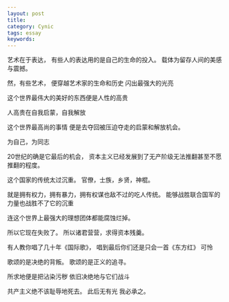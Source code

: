 ```yaml
---
layout: post
title: 
category: Cynic
tags: essay
keywords: 
---
```


艺术在于表达，
有些人的表达用的是自己的生命的投入。
载体为留存人间的美感与震撼。

然，有些艺术，
便穿越艺术家的生命和历史
闪出最强大的光亮

这个世界最伟大的美好的东西便是人性的高贵

人高贵在自我启蒙，自我解放

这个世界最高尚的事情
便是去夺回被压迫夺走的启蒙和解放机会。

为自己，为同志

20世纪的确是它最后的机会，
资本主义已经发展到了无产阶级无法推翻甚至不愿推翻的程度。

这个国家的传统太过沉重。
官僚，士族，乡贤，神棍。

就是拥有权力，拥有暴力，拥有权谋也敌不过的吃人传统。
能够战胜联合国军的力量也战胜不了它的沉重

连这个世界上最强大的理想团体都能腐蚀烂掉。

所以它现在失败了。
所以诸君营营，求得资本残羹。

有人教你唱了几十年《国际歌》，
唱到最后你们还是只会一首《东方红》
可怜

歌颂的是决绝的背叛。
歌颂的是正义的追寻。

所求地便是把沾染污秽
依旧决绝地与它们战斗

共产主义绝不该耻辱地死去。
此后无有光
我必承之。
